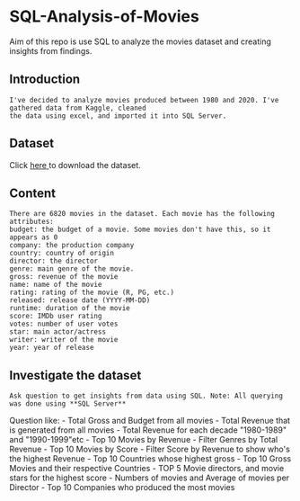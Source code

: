 # SQL-Analysis-of-Movies
Aim of this repo  is use SQL to analyze the movies dataset and creating insights from findings.

## Introduction

	I've decided to analyze movies produced between 1980 and 2020. I've gathered data from Kaggle, cleaned
	the data using excel, and imported it into SQL Server.
	
## Dataset
Click <a href='https://www.kaggle.com/datasets/danielgrijalva /movies?resource=download'> here </a> to download the dataset. 

## Content

	There are 6820 movies in the dataset. Each movie has the following attributes:
	budget: the budget of a movie. Some movies don't have this, so it appears as 0
	company: the production company
	country: country of origin
	director: the director
	genre: main genre of the movie.
	gross: revenue of the movie
	name: name of the movie
	rating: rating of the movie (R, PG, etc.)
	released: release date (YYYY-MM-DD)
	runtime: duration of the movie
	score: IMDb user rating
	votes: number of user votes
	star: main actor/actress
	writer: writer of the movie
	year: year of release

## Investigate the dataset
	Ask question to get insights from data using SQL. Note: All querying was done using **SQL Server**
	
Question like:
	- Total Gross and Budget from all movies
	- Total Revenue that is generated from all movies
	- Total Revenue for each decade "1980-1989" and "1990-1999"etc
	- Top 10 Movies by Revenue
	- Filter Genres by Total Revenue
	- Top 10 Movies by Score
	- Filter Score by Revenue to show who's the highest Revenue
	- Top 10 Countries whose highest gross
	- Top 10 Gross Movies and their respective Countries
	- TOP 5 Movie directors, and movie stars for the highest score
	- Numbers of movies and Average of movies per Director
	- Top 10 Companies who produced the most movies
